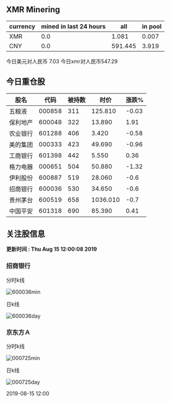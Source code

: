 ## XMR Minering

|currency|mined in last 24 hours|all|in pool|
|---|---|---|---|
|XMR|0.0|1.081|0.007|
|CNY|0.0|591.445|3.919|

今日美元对人民币 7.03	今日xmr对人民币547.29


## 今日重仓股 

|股名|代码|被持数|时价|涨跌%|
|---|---|---|---|---|
|五粮液|000858|311|125.810|-0.03|
|保利地产|600048|322|13.890|1.91|
|农业银行|601288|406|3.420|-0.58|
|美的集团|000333|423|49.690|-0.96|
|工商银行|601398|442|5.550|0.36|
|格力电器|000651|504|50.880|-1.32|
|伊利股份|600887|519|28.060|-0.6|
|招商银行|600036|530|34.650|-0.6|
|贵州茅台|600519|658|1036.010|-0.7|
|中国平安|601318|690|85.390|0.41|

## 关注股信息
**更新时间 : Thu Aug 15 12:00:08 2019**
### 招商银行 
分时k线

![600036min](http://image.sinajs.cn/newchart/min/n/sh600036.gif)

日k线

![600036day](http://image.sinajs.cn/newchart/daily/n/sh600036.gif)

### 京东方Ａ 
分时k线

![000725min](http://image.sinajs.cn/newchart/min/n/sz000725.gif)

日k线

![000725day](http://image.sinajs.cn/newchart/daily/n/sz000725.gif)

2019-08-15 12:00